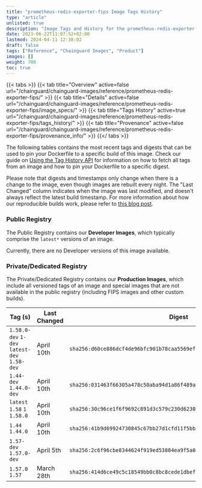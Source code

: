 ```yaml
---
title: "prometheus-redis-exporter-fips Image Tags History"
type: "article"
unlisted: true
description: "Image Tags and History for the prometheus-redis-exporter-fips Chainguard Image"
date: 2023-06-22T11:07:52+02:00
lastmod: 2024-04-11 12:38:02
draft: false
tags: ["Reference", "Chainguard Images", "Product"]
images: []
weight: 700
toc: true
---
```


{{< tabs >}}
{{< tab title="Overview" active=false url="/chainguard/chainguard-images/reference/prometheus-redis-exporter-fips/" >}}
{{< tab title="Details" active=false url="/chainguard/chainguard-images/reference/prometheus-redis-exporter-fips/image_specs/" >}}
{{< tab title="Tags History" active=true url="/chainguard/chainguard-images/reference/prometheus-redis-exporter-fips/tags_history/" >}}
{{< tab title="Provenance" active=false url="/chainguard/chainguard-images/reference/prometheus-redis-exporter-fips/provenance_info/" >}}
{{</ tabs >}}

The following tables contains the most recent tags and digests that can be used to pin your Dockerfile to a specific build of this image. Check our guide on [Using the Tag History API](/chainguard/chainguard-images/using-the-tag-history-api/) for information on how to fetch all tags from an image and how to pin your Dockerfile to a specific digest.

Please note that digests and timestamps only change when there is a change to the image, even though images are rebuilt every night. The "Last Changed" column indicates when the image was last modified, and doesn't always reflect the latest build timestamp. For more information about how our reproducible builds work, please refer to [this blog post](https://www.chainguard.dev/unchained/reproducing-chainguards-reproducible-image-builds).

### Public Registry
The Public Registry contains our **Developer Images**, which typically comprise the `latest*` versions of an image.

Currently, there are no Developer versions of this image available.

### Private/Dedicated Registry
The Private/Dedicated Registry contains our **Production Images**, which include all versioned tags of an image and special images that are not available in the public registry (including FIPS images and other custom builds).

| Tag (s)                                       | Last Changed | Digest                                                                    |
|-----------------------------------------------|--------------|---------------------------------------------------------------------------|
|  `1.58.0-dev` `1-dev` `latest-dev` `1.58-dev` | April 10th   | `sha256:d60ce886dcf4de96bfc901b78caa5569efd943ee736216934420e1dac64b1ea3` |
|  `1.44-dev` `1.44.0-dev`                      | April 10th   | `sha256:031463f66305a478c50aba94d1a86f489a3c19d08c7ff520c2dcde3c6fbdb73c` |
|  `latest` `1.58` `1` `1.58.0`                 | April 10th   | `sha256:30c96ce1f6f9692c891d3c579c230d623011482690de3b1afffd0fad27c71516` |
|  `1.44` `1.44.0`                              | April 10th   | `sha256:41b9d69924730845c67bb27d1cfd11f5bb595206507b88ec2ae8386e55c0a5f7` |
|  `1.57-dev` `1.57.0-dev`                      | April 5th    | `sha256:2c6f96cbe8344624f919ed53884ea9f5a0e044db0896bdd254b8e7d5d5e2a696` |
|  `1.57.0` `1.57`                              | March 28th   | `sha256:414d6ce49c5c18549bb0c8bc8cede1dbefe54480a91380cecb9b6d866a2fe06c` |

